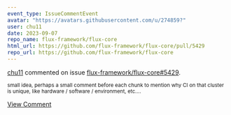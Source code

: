 ```yaml
---
event_type: IssueCommentEvent
avatar: "https://avatars.githubusercontent.com/u/274859?"
user: chu11
date: 2023-09-07
repo_name: flux-framework/flux-core
html_url: https://github.com/flux-framework/flux-core/pull/5429
repo_url: https://github.com/flux-framework/flux-core
---
```


<a href='https://github.com/chu11' target='_blank'>chu11</a> commented on issue <a href='https://github.com/flux-framework/flux-core/pull/5429' target='_blank'>flux-framework/flux-core#5429</a>.

<small>small idea, perhaps a small comment before each chunk to mention why CI on that cluster is unique, like hardware / software / environment, etc....</small>

<a href='https://github.com/flux-framework/flux-core/pull/5429' target='_blank'>View Comment</a>